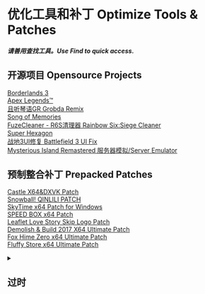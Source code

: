 # 优化工具和补丁 Optimize Tools & Patches  
##### 请善用查找工具。Use Find to quick access.  

## 开源项目 Opensource Projects
[Borderlands 3](https://github.com/GlacierLab/Borderlands3Helper)  
[Apex Legends™](https://github.com/GlacierLab/ApexAdaptive100Plus)  
[且听琴语GR Grobda Remix](https://github.com/GlacierLab/GrobdaRemixOptimize)  
[Song of Memories](https://github.com/GlacierLab/Som-resolution-fix)  
[FuzeCleaner - R6S清理器 Rainbow Six:Siege Cleaner](https://github.com/GlacierLab/FuzeCleaner)  
[Super Hexagon](https://github.com/GlacierLab/SuperHexagonOptimize)  
[战地3UI修复 Battlefield 3 UI Fix](https://github.com/GlacierLab/bf3_fix)  
[Mysterious Island Remastered 服务器模拟/Server Emulator](https://github.com/GlacierLab/MIRSE)  

## 预制整合补丁 Prepacked Patches
[Castle X64&DXVK Patch](https://community.pcgamingwiki.com/files/file/2449-castle-x64dxvk-patch/)  
[Snowball! QINLILI PATCH](https://community.pcgamingwiki.com/files/file/3004-snowball-qinlili-patch/)  
[SkyTime x64 Patch for Windows](https://community.pcgamingwiki.com/files/file/3025-skytime-x64-patch-for-windows/)  
[SPEED BOX x64 Patch](https://community.pcgamingwiki.com/files/file/3026-speed-box-x64-patch/)  
[Leaflet Love Story Skip Logo Patch](https://community.pcgamingwiki.com/files/file/3033-leaflet-love-story-skip-logo-patch/)   
[Demolish & Build 2017 X64 Ultimate Patch](https://community.pcgamingwiki.com/files/file/3034-demolish-build-2017-x64-ultimate-patch/)  
[Fox Hime Zero x64 Ultimate Patch](https://community.pcgamingwiki.com/files/file/3042-fox-hime-zero-x64-ultimate-patch/)  
[Fluffy Store x64 Ultimate Patch](https://community.pcgamingwiki.com/files/file/3043-fluffy-store-x64-ultimate-patch/)  


<details><summary>

## 过时  
</summary>

[Demolish & Build 2017](https://github.com/GlacierLab/DemolishBuild2017Optimize)  

</details>
